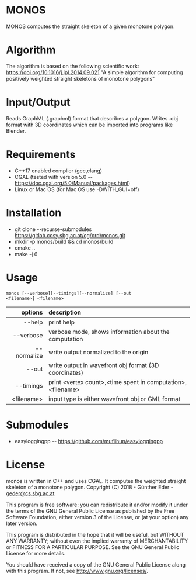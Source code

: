 # MONOS

MONOS computes the straight skeleton of a given monotone polygon.

# Algorithm

The algorithm is based on the following scientific work: https://doi.org/10.1016/j.ipl.2014.09.021
"A simple algorithm for computing positively weighted straight skeletons of monotone polygons"

# Input/Output

Reads GraphML (.graphml) format that describes a polygon. Writes 
.obj format with 3D coordinates which can be imported into programs like
Blender.

# Requirements 
- C++17 enabled complier (gcc,clang)
- CGAL (tested with version 5.0 -- https://doc.cgal.org/5.0/Manual/packages.html) 
- Linux or Mac OS (for Mac OS use -DWITH_GUI=off) 

# Installation

- git clone --recurse-submodules https://gitlab.cosy.sbg.ac.at/cg/ord/monos.git
- mkdir -p monos/build && cd monos/build
- cmake ..
- make -j 6

# Usage

<code>monos [--verbose][--timings][--normalize] [--out &lt;filename&gt;] &lt;filename&gt;</code>

| options       | description   |
| -------------:|:------------- |
|  --help       | print help    |
|  --verbose    | verbose mode, shows information about the computation |
|  --normalize  | write output normalized to the origin                 |
|  --out        | write output in wavefront obj format (3D coordinates) |
|  --timings    | print &lt;vertex count&gt;,&lt;time spent in computation&gt;,&lt;filename&gt;   |
| &lt;filename&gt; | input type is either wavefront obj or GML format   |

# Submodules

- easyloggingpp -- https://github.com/muflihun/easyloggingpp


# License
monos is written in C++ and uses CGAL.  It computes the weighted straight
skeleton of a monotone polygon.
Copyright (C) 2018 - Günther Eder - geder@cs.sbg.ac.at

This program is free software: you can redistribute it and/or modify
it under the terms of the GNU General Public License as published by
the Free Software Foundation, either version 3 of the License, or
(at your option) any later version.

This program is distributed in the hope that it will be useful,
but WITHOUT ANY WARRANTY; without even the implied warranty of
MERCHANTABILITY or FITNESS FOR A PARTICULAR PURPOSE.  See the
GNU General Public License for more details.

You should have received a copy of the GNU General Public License
along with this program.  If not, see <http://www.gnu.org/licenses/>.
